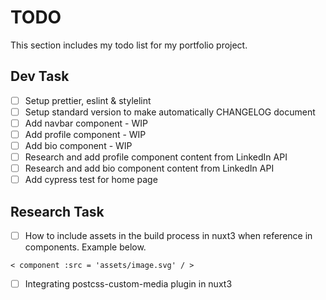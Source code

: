 # TODO

This section includes my todo list for my portfolio project.

## Dev Task

* [ ] Setup prettier, eslint & stylelint
* [ ] Setup standard version to make automatically CHANGELOG document
* [ ] Add navbar component - WIP
* [ ] Add profile component - WIP
* [ ] Add bio component - WIP
* [ ] Research and add profile component content from LinkedIn API
* [ ] Research and add bio component content from LinkedIn API
* [ ] Add cypress test for home page

## Research Task

* [ ] How to include assets in the build process in nuxt3 when reference in components. Example below.

```vue
< component :src = 'assets/image.svg' / >
```

* [ ] Integrating postcss-custom-media plugin in nuxt3
